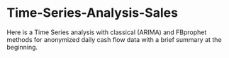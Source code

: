 # Time-Series-Analysis-Sales
Here is a Time Series analysis with classical (ARIMA) and FBprophet methods for anonymized daily cash flow data with a brief summary at the beginning.
